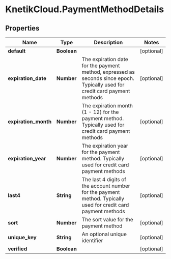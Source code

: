 # KnetikCloud.PaymentMethodDetails

## Properties
Name | Type | Description | Notes
------------ | ------------- | ------------- | -------------
**default** | **Boolean** |  | [optional] 
**expiration_date** | **Number** | The expiration date for the payment method, expressed as seconds since epoch. Typically used for credit card payment methods | [optional] 
**expiration_month** | **Number** | The expiration month (1 - 12) for the payment method. Typically used for credit card payment methods | [optional] 
**expiration_year** | **Number** | The expiration year for the payment method. Typically used for credit card payment methods | [optional] 
**last4** | **String** | The last 4 digits of the account number for the payment method. Typically used for credit card payment methods | [optional] 
**sort** | **Number** | The sort value for the payment method | [optional] 
**unique_key** | **String** | An optional unique identifier | [optional] 
**verified** | **Boolean** |  | [optional] 


